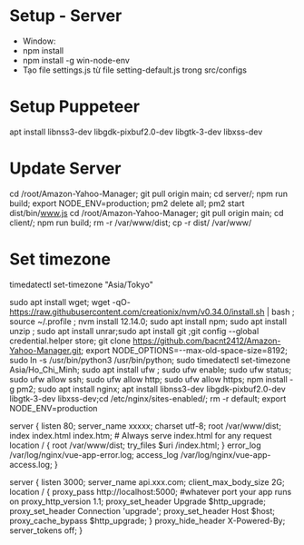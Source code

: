 # Setup - Server
- Window:
- npm install
- npm install -g win-node-env
- Tạo file settings.js từ file setting-default.js trong src/configs
# Setup Puppeteer
apt install libnss3-dev libgdk-pixbuf2.0-dev libgtk-3-dev libxss-dev

# Update Server
cd /root/Amazon-Yahoo-Manager; git pull origin main; cd server/; npm run build; export NODE_ENV=production; pm2 delete all; pm2 start dist/bin/www.js
cd /root/Amazon-Yahoo-Manager; git pull origin main; cd client/; npm run build; rm -r /var/www/dist; cp -r dist/ /var/www/

# Set timezone
timedatectl set-timezone "Asia/Tokyo"


sudo apt install wget; wget -qO- https://raw.githubusercontent.com/creationix/nvm/v0.34.0/install.sh | bash ; source ~/.profile ; nvm install 12.14.0; sudo apt install npm; sudo apt install unzip ; sudo apt install unrar;sudo apt install git ;git config --global credential.helper store; git clone https://github.com/bacnt2412/Amazon-Yahoo-Manager.git; export NODE_OPTIONS=--max-old-space-size=8192; sudo ln -s /usr/bin/python3 /usr/bin/python; sudo timedatectl set-timezone Asia/Ho_Chi_Minh; sudo apt install ufw ; sudo ufw enable; sudo ufw status; sudo ufw allow ssh; sudo ufw allow http; sudo ufw allow https; npm install -g pm2; sudo apt install nginx; apt install libnss3-dev libgdk-pixbuf2.0-dev libgtk-3-dev libxss-dev;cd /etc/nginx/sites-enabled/; rm -r default; export NODE_ENV=production


server {
    listen      80;
    server_name xxxxx;
    charset utf-8;
    root    /var/www/dist;
    index   index.html index.htm;
    # Always serve index.html for any request
    location / {
        root /var/www/dist;
        try_files $uri /index.html;
    }
    error_log  /var/log/nginx/vue-app-error.log;
    access_log /var/log/nginx/vue-app-access.log;
}

server {
    listen 3000;
    server_name api.xxx.com;
    client_max_body_size 2G;
    location / {
        proxy_pass http://localhost:5000; #whatever port your app runs on
        proxy_http_version 1.1;
        proxy_set_header Upgrade $http_upgrade;
        proxy_set_header Connection 'upgrade';
        proxy_set_header Host $host;
        proxy_cache_bypass $http_upgrade;
    }
    proxy_hide_header X-Powered-By;
    server_tokens off;
}

